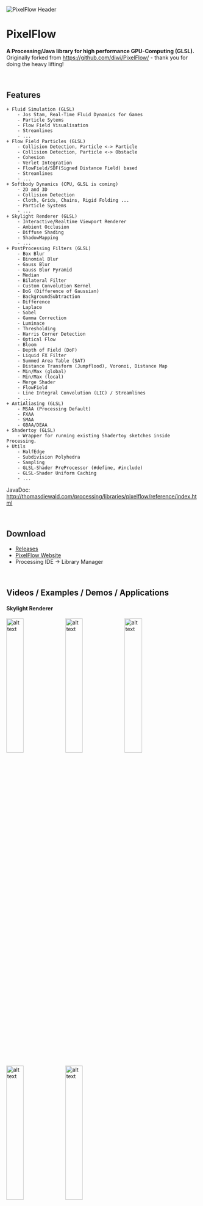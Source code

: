 ![PixelFlow Header](http://thomasdiewald.com/processing/libraries/pixelflow/PixelFlow_header.jpg)



# PixelFlow
**A Processing/Java library for high performance GPU-Computing (GLSL).**
Originally forked from https://github.com/diwi/PixelFlow/ - thank you for doing the heavy lifting!

<br>

## Features

```
+ Fluid Simulation (GLSL)
    - Jos Stam, Real-Time Fluid Dynamics for Games
    - Particle Sytems
    - Flow Field Visualisation
    - Streamlines
    - ...
+ Flow Field Particles (GLSL)
    - Collision Detection, Particle <-> Particle
    - Collision Detection, Particle <-> Obstacle
    - Cohesion
    - Verlet Integration
    - FlowField/SDF(Signed Distance Field) based
    - Streamlines
    - ...
+ Softbody Dynamics (CPU, GLSL is coming)
    - 2D and 3D
    - Collision Detection
    - Cloth, Grids, Chains, Rigid Folding ...
    - Particle Systems
    - ...
+ Skylight Renderer (GLSL)
    - Interactive/Realtime Viewport Renderer
    - Ambient Occlusion
    - Diffuse Shading
    - ShadowMapping
    - ...
+ PostProcessing Filters (GLSL)
    - Box Blur
    - Binomial Blur
    - Gauss Blur
    - Gauss Blur Pyramid
    - Median
    - Bilateral Filter
    - Custom Convolution Kernel
    - DoG (Difference of Gaussian)
    - BackgroundSubtraction
    - Difference
    - Laplace
    - Sobel
    - Gamma Correction
    - Luminace
    - Thresholding
    - Harris Corner Detection
    - Optical Flow
    - Bloom
    - Depth of Field (DoF)
    - Liquid FX Filter
    - Summed Area Table (SAT)
    - Distance Transform (Jumpflood), Voronoi, Distance Map
    - Min/Max (global)
    - Min/Max (local)
    - Merge Shader
    - FlowField
    - Line Integral Convolution (LIC) / Streamlines
    - ...
+ AntiAliasing (GLSL)
    - MSAA (Processing Default)
    - FXAA
    - SMAA
    - GBAA/DEAA
+ Shadertoy (GLSL)
    - Wrapper for running existing Shadertoy sketches inside Processing.
+ Utils
    - HalfEdge
    - Subdivision Polyhedra
    - Sampling
    - GLSL-Shader PreProcessor (#define, #include)
    - GLSL-Shader Uniform Caching
    - ...
```  


JavaDoc: http://thomasdiewald.com/processing/libraries/pixelflow/reference/index.html

<br>

## Download
+ [Releases](https://github.com/diwi/PixelFlow/releases)
+ [PixelFlow Website](http://thomasdiewald.com/processing/libraries/pixelflow)
+ Processing IDE -> Library Manager
 
<br>

## Videos / Examples / Demos / Applications

#### Skylight Renderer
[<img src="https://i.vimeocdn.com/video/661407332.jpg" alt="alt text" width="30%">](https://vimeo.com/238654801 "Skylight Renderer - Ambient Occlusion / Soft Shadows")
[<img src="https://i.vimeocdn.com/video/621790715.jpg" alt="alt text" width="30%">](https://vimeo.com/206696210 "Skylight - Cloth Simulation")
[<img src="https://i.vimeocdn.com/video/621791014.jpg" alt="alt text" width="30%">](https://vimeo.com/206696738 "Skylight - Poisson Spheres")
[<img src="https://i.vimeocdn.com/video/635968099.jpg" alt="alt text" width="30%">](https://vimeo.com/218485498 "Rigid Body - Menger Sponge")
[<img src="https://i.vimeocdn.com/video/627412633.jpg" alt="alt text" width="30%">](https://vimeo.com/211395605 "Rigid Origami Simulation")


#### Softbody Dynamics
[<img src="https://vimeo.com/184854758/og_image_watermark/59441739" alt="alt text" width="30%">](https://vimeo.com/184854758 "SoftBody Dynamics 3D - Playground, Cloth Simulation")
[<img src="https://vimeo.com/184854746/og_image_watermark/594416647" alt="alt text" width="30%">](https://vimeo.com/184854746 "SoftBody Dynamics 3D - Cloth Simulation")
[<img src="https://vimeo.com/184853892/og_image_watermark/594415861" alt="alt text" width="30%">](https://vimeo.com/184853892 "SoftBody Dynamics 2D - Playground")


#### Computational Fluid Dynamics
[<img src="https://vimeo.com/184850259/og_image_watermark/594412638" alt="alt text" width="30%">](https://vimeo.com/184850259 "WindTunnel")
[<img src="https://vimeo.com/184850254/og_image_watermark/594412429" alt="alt text" width="30%">](https://vimeo.com/184850254 "StreamLines")
[<img src="https://vimeo.com/184849960/og_image_watermark/594410553" alt="alt text" width="30%">](https://vimeo.com/184849960 "Verlet Particle Collision System")
[<img src="https://vimeo.com/184849959/og_image_watermark/594412244" alt="alt text" width="30%">](https://vimeo.com/184849959 "Fluid Particles")
[<img src="https://vimeo.com/184849892/og_image_watermark/594411994" alt="alt text" width="30%">](https://vimeo.com/184849892 "Liquid Painting - M.C. Escher")
[<img src="https://vimeo.com/184849880/og_image_watermark/594411757" alt="alt text" width="30%">](https://vimeo.com/184849880 "Liquid Text")

#### Optical Flow
[<img src="https://i.vimeocdn.com/video/594413465.jpg" alt="alt text" width="30%">](https://vimeo.com/184850333 "Optical Flow - Fluid Simulation - MovieClip")
[<img src="https://i.vimeocdn.com/video/644816088.jpg" alt="alt text" width="30%">](https://vimeo.com/225484146 "MovieWall")
[<img src="https://i.vimeocdn.com/video/645059994.jpg" alt="alt text" width="30%">](https://vimeo.com/225671748 "VoxelCapture")

#### Flow Field Particle Simulation
[<img src="https://i.vimeocdn.com/video/659213047.jpg" alt="alt text" width="30%">](https://vimeo.com/236955859 "Flow Field Particles - Trails HD")
[<img src="https://i.vimeocdn.com/video/659220662.jpg" alt="alt text" width="30%">](https://vimeo.com/236964112 "Flow Field Particles - Trails HD - 100K Particles")
[<img src="https://i.vimeocdn.com/video/659039289.jpg" alt="alt text" width="30%">](https://vimeo.com/236821149 "Flow Field Particles - DevDemo [R&D]")

#### Flow Field - LIC
[<img src="https://i.vimeocdn.com/video/660270815.jpg" alt="alt text" width="30%">](https://vimeo.com/237766186 "LIC - WindTunnel")
[<img src="https://i.vimeocdn.com/video/659919142.jpg" alt="alt text" width="30%">](https://vimeo.com/237491566 "LIC - First Results")

#### Realtime 2D Radiosity - Global Illumination (GI)
[<img src="https://i.vimeocdn.com/video/668126268.jpg" alt="alt text" width="30%">](https://vimeo.com/243877934 "Tetris + Realtime Radiosity")
[<img src="https://i.vimeocdn.com/video/668525007.jpg" alt="alt text" width="30%">](https://vimeo.com/244191105 "Radiant Poisson Disks")
[<img src="https://i.vimeocdn.com/video/646193678.jpg" alt="alt text" width="30%">](https://vimeo.com/226554155 "Realtime GI - LiquidFun/Box2D")
[<img src="https://i.vimeocdn.com/video/646483311.jpg" alt="alt text" width="30%">](https://vimeo.com/226784500 "Realtime GI - LiquidFun/Box2D")
[<img src="https://i.vimeocdn.com/video/646679859.jpg" alt="alt text" width="30%">](https://vimeo.com/226939350 "Realtime GI - LiquidFun/Box2D")
[<img src="https://i.vimeocdn.com/video/630695092.jpg" alt="alt text" width="30%">](https://vimeo.com/214264003 "Realtime GI - Random Modelling")
[<img src="https://i.vimeocdn.com/video/646490228.jpg" alt="alt text" width="30%">](https://vimeo.com/226790885 "Realtime GI - Cornell Box")

#### Space Syntax

[<img src="https://i.vimeocdn.com/video/648427506.jpg" alt="alt text" width="30%">](https://vimeo.com/228387816 "SpaceSyntax - Realtime Local Evaluations")
[<img src="https://i.vimeocdn.com/video/654202699.jpg" alt="alt text" width="30%">](https://vimeo.com/232981476 "SpaceSyntax - Realtime Global Evaluations")
[<img src="https://i.vimeocdn.com/video/653671271.jpg" alt="alt text" width="30%">](https://vimeo.com/232576820 "FlowField Pathfinding - Particle Simulation")

<br>

More Videos on [Vimeo](https://vimeo.com/user56436843).

<br>

## Getting Started - Fluid Simulation


```java

// FLUID SIMULATION EXAMPLE
import com.thomasdiewald.pixelflow.java.DwPixelFlow;
import com.thomasdiewald.pixelflow.java.fluid.DwFluid2D;

// fluid simulation
DwFluid2D fluid;

// render target
PGraphics2D pg_fluid;

public void setup() {
  size(800, 800, P2D);

  // library context
  DwPixelFlow context = new DwPixelFlow(this);

  // fluid simulation
  fluid = new DwFluid2D(context, width, height, 1);

  // some fluid parameters
  fluid.param.dissipation_velocity = 0.70f;
  fluid.param.dissipation_density  = 0.99f;

  // adding data to the fluid simulation
  fluid.addCallback_FluiData(new  DwFluid2D.FluidData() {
    public void update(DwFluid2D fluid) {
      if (mousePressed) {
        float px     = mouseX;
        float py     = height-mouseY;
        float vx     = (mouseX - pmouseX) * +15;
        float vy     = (mouseY - pmouseY) * -15;
        fluid.addVelocity(px, py, 14, vx, vy);
        fluid.addDensity (px, py, 20, 0.0f, 0.4f, 1.0f, 1.0f);
        fluid.addDensity (px, py, 8, 1.0f, 1.0f, 1.0f, 1.0f);
      }
    }
  });

  pg_fluid = (PGraphics2D) createGraphics(width, height, P2D);
}


public void draw() {    
  // update simulation
  fluid.update();

  // clear render target
  pg_fluid.beginDraw();
  pg_fluid.background(0);
  pg_fluid.endDraw();

  // render fluid stuff
  fluid.renderFluidTextures(pg_fluid, 0);

  // display
  image(pg_fluid, 0, 0);
}

```
<br>

<br>

## Installation, Processing IDE

- Download [Processing 3](https://processing.org/download/?processing)
- Install PixelFlow via the Library Manager.
- Or manually, unzip and put the extracted PixelFlow folder into the libraries folder of your Processing sketches. Reference and examples are included in the PixelFlow folder. 

- Also make sure you have the latest graphics card driver installed!

#### Platforms
Windows, Linux, MacOSX


<br>

## Dependencies, to run the examples

 - **Video, by the Processing Foundation**<br>
   https://processing.org/reference/libraries/video/index.html
   
 - **ControlP5, by Andreas Schlegel**<br>
   http://www.sojamo.de/libraries/controlP5
   
 - **PeasyCam, by Jonathan Feinberg**<br>
   http://mrfeinberg.com/peasycam

 - **HE_Mesh, by Frederik Vanhoutte**<br>
   https://github.com/wblut/HE_Mesh
   
<br>

## Processing/Java Alternatives

### JRubyArt
[JRubyArt](https://github.com/ruby-processing/JRubyArt) is a ruby wrapper for processing by [Martin Prout (monkstone)](https://github.com/monkstone)
 - Blog: https://monkstone.github.io/
 - Setup: http://ruby-processing.github.io/JRubyArt/
 - Demos: [JRubyArt Pixelflow Examples](https://github.com/ruby-processing/JRubyArt-examples/tree/master/external_library/java/PixelFlow)
